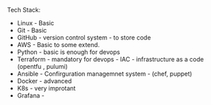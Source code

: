 Tech Stack: 
 - Linux - Basic
 - Git - Basic 
 - GitHub - version control system - to store code
 - AWS - Basic to some extend. 
 - Python - basic is enough for devops
 - Terraform - mandatory for devops  - IAC - infrastructure as a code (opentfu , pulumi)
 - Ansible - Confirguration managemnet system - (chef, puppet)
 - Docker - advanced
 - K8s - very improtant 
 - Grafana - 
